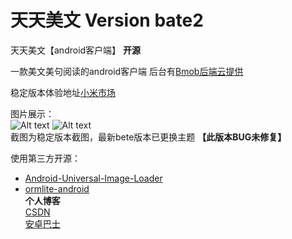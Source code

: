 # 天天美文 Version bate2
天天美文【android客户端】
**开源**

一款美文美句阅读的android客户端
后台有[Bmob后端云提供](http://www.bmob.cn/)

稳定版本体验地址[小米市场](http://app.mi.com/detail/119000)

图片展示：    <br />
![Alt text](http://file.market.xiaomi.com/thumbnail/jpeg/l395/AppStore/0c5fb57a87c422a2062b2af81db356a3a5442ed22)
![Alt text](http://file.market.xiaomi.com/thumbnail/jpeg/l395/AppStore/09f3c597916e35c0d083de753296ab50eb9409565)
     <br />
截图为稳定版本截图，最新bete版本已更换主题 **【此版本BUG未修复】**

使用第三方开源：    <br />
* [Android-Universal-Image-Loader](https://github.com/nostra13/Android-Universal-Image-Loader)
* [ormlite-android](http://ormlite.com/)
     <br />
**个人博客**       <br />
[CSDN](http://blog.csdn.net/zengdesen)    <br />
[安卓巴士](http://www.apkbus.com/home.php?mod=space&uid=38687&do=blog&view=me&from=space)

